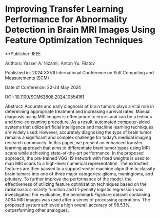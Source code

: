 # Improving Transfer Learning Performance for Abnormality Detection in Brain MRI Images Using Feature Optimization Techniques

**Publisher: IEEE

Authors: Yasser A. Nizamli; Anton Yu. Filatov

Published in: 2024 XXVII International Conference on Soft Computing and Measurements (SCM)

Date of Conference: 22-24 May 2024

DOI: [10.1109/SCM62608.2024.10554161](https://doi.org/10.1109/SCM62608.2024.10554161)

Abstract:
Accurate and early diagnosis of brain tumors plays a vital role in determining appropriate treatment and increasing survival rates. Manual diagnosis using MRI images is often prone to errors and can be a tedious and time-consuming procedure. As a result, automated computer-aided systems that utilize artificial intelligence and machine learning techniques are widely used. However, accurately diagnosing the type of brain tumor remains a significant and complex challenge for today’s medical imaging research community. In this paper, we present an enhanced transfer learning approach that aims to differentiate brain tumor types using MRI scans while achieving state-of-the-art performance. In the proposed approach, the pre-trained VGG-19 network with fixed weights is used to map MRI scans to a high-level numerical representation. The extracted features are then passed to a support vector machine algorithm to classify brain tumors into one of three major categories: glioma, meningioma, and pituitary. To further improve the performance of the model, the effectiveness of utilizing feature optimization techniques based on the radial basis similarity function and L1-penalty logistic regression was investigated. For evaluation, the benchmark Figshare dataset containing 3064 MRI images was used after a series of processing operations. The proposed system achieved a high overall accuracy of 98.53%, outperforming other analogues.
